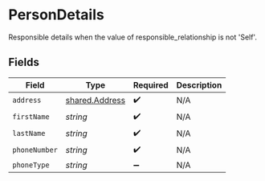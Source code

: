 # PersonDetails

Responsible details when the value of responsible_relationship is not 'Self'.


## Fields

| Field                                                   | Type                                                    | Required                                                | Description                                             |
| ------------------------------------------------------- | ------------------------------------------------------- | ------------------------------------------------------- | ------------------------------------------------------- |
| `address`                                               | [shared.Address](../../../sdk/models/shared/address.md) | :heavy_check_mark:                                      | N/A                                                     |
| `firstName`                                             | *string*                                                | :heavy_check_mark:                                      | N/A                                                     |
| `lastName`                                              | *string*                                                | :heavy_check_mark:                                      | N/A                                                     |
| `phoneNumber`                                           | *string*                                                | :heavy_check_mark:                                      | N/A                                                     |
| `phoneType`                                             | *string*                                                | :heavy_minus_sign:                                      | N/A                                                     |
